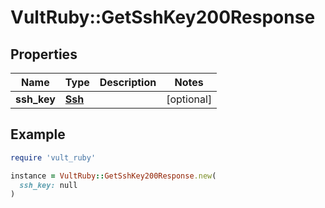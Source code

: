 # VultRuby::GetSshKey200Response

## Properties

| Name | Type | Description | Notes |
| ---- | ---- | ----------- | ----- |
| **ssh_key** | [**Ssh**](Ssh.md) |  | [optional] |

## Example

```ruby
require 'vult_ruby'

instance = VultRuby::GetSshKey200Response.new(
  ssh_key: null
)
```


